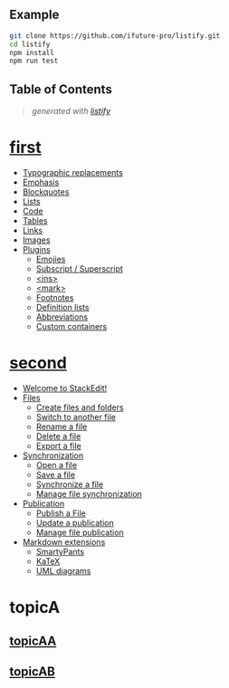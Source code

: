 Example
---------------


```bash
git clone https://github.com/ifuture-pro/listify.git
cd listify
npm install
npm run test
```

<!-- start listify -->

Table of Contents
-----------
  > *generated with [listify](https://github.com/ifuture-pro/listify)*

# [first](first.md#first)

   - [Typographic replacements](first.md#typographic-replacements)
   - [Emphasis](first.md#emphasis)
   - [Blockquotes](first.md#blockquotes)
   - [Lists](first.md#lists)
   - [Code](first.md#code)
   - [Tables](first.md#tables)
   - [Links](first.md#links)
   - [Images](first.md#images)
   - [Plugins](first.md#plugins)
     - [Emojies](first.md#emojies)
     - [Subscript / Superscript](first.md#subscript--superscript)
     - [\<ins>](first.md#%5Cins)
     - [\<mark>](first.md#%5Cmark)
     - [Footnotes](first.md#footnotes)
     - [Definition lists](first.md#definition-lists)
     - [Abbreviations](first.md#abbreviations)
     - [Custom containers](first.md#custom-containers)

# [second](second.md#second)

 - [Welcome to StackEdit!](second.md#welcome-to-stackedit)
 - [Files](second.md#files)
   - [Create files and folders](second.md#create-files-and-folders)
   - [Switch to another file](second.md#switch-to-another-file)
   - [Rename a file](second.md#rename-a-file)
   - [Delete a file](second.md#delete-a-file)
   - [Export a file](second.md#export-a-file)
 - [Synchronization](second.md#synchronization)
   - [Open a file](second.md#open-a-file)
   - [Save a file](second.md#save-a-file)
   - [Synchronize a file](second.md#synchronize-a-file)
   - [Manage file synchronization](second.md#manage-file-synchronization)
 - [Publication](second.md#publication)
   - [Publish a File](second.md#publish-a-file)
   - [Update a publication](second.md#update-a-publication)
   - [Manage file publication](second.md#manage-file-publication)
 - [Markdown extensions](second.md#markdown-extensions)
   - [SmartyPants](second.md#smartypants)
   - [KaTeX](second.md#katex)
   - [UML diagrams](second.md#uml-diagrams)

# topicA

## [topicAA](topicA/topicAA.md#topicaa)



## [topicAB](topicA/topicAB.md#topicab)


<!-- end listify -->




